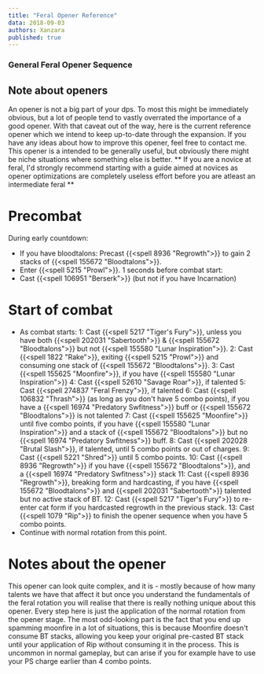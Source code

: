 ```yaml
---
title: "Feral Opener Reference"
data: 2018-09-03
authors: Xanzara
published: true
---
```


### General Feral Opener Sequence

## Note about openers
An opener is not a big part of your dps. To most this might be immediately obvious, but a lot of people tend to vastly overrated the importance of a good opener. With that caveat out of the way, here is the current reference opener which we intend to keep up-to-date through the expansion. If you have any ideas about how to improve this opener, feel free to contact me. This opener is a intended to be generally useful, but obviously there might be niche situations where something else is better.
** If you are a novice at feral, I'd strongly recommend starting with a guide aimed at novices as opener optimizations are completely useless effort before you are atleast an intermediate feral **

# Precombat
During early countdown:
* If you have bloodtalons: Precast {{<spell 8936 "Regrowth">}} to gain 2 stacks of {{<spell 155672 "Bloodtalons">}}.
* Enter {{<spell 5215 "Prowl">}}.
1 seconds before combat start:
* Cast {{<spell 106951 "Berserk">}} (but not if you have Incarnation)

# Start of combat
* As combat starts:
1: Cast {{<spell 5217 "Tiger's Fury">}}, unless you have both {{<spell 202031 "Sabertooth">}} & {{<spell 155672 "Bloodtalons">}} but not {{<spell 155580 "Lunar Inspiration">}}.
2: Cast {{<spell 1822 "Rake">}}, exiting {{<spell 5215 "Prowl">}} and consuming one stack of {{<spell 155672 "Bloodtalons">}}.
3: Cast {{<spell 155625 "Moonfire">}}, if you have {{<spell 155580 "Lunar Inspiration">}}
4: Cast {{<spell 52610 "Savage Roar">}}, if talented
5: Cast {{<spell 274837 "Feral Frenzy">}}, if talented
6: Cast {{<spell 106832 "Thrash">}} (as long as you don't have 5 combo points), if you have a {{<spell 16974 "Predatory Swfitness">}} buff or {{<spell 155672 "Bloodtalons">}} is not talented
7: Cast {{<spell 155625 "Moonfire">}} until five combo points, if you have {{<spell 155580 "Lunar Inspiration">}} and a stack of {{<spell 155672 "Bloodtalons">}} but no {{<spell 16974 "Predatory Swfitness">}} buff.
8: Cast {{<spell 202028 "Brutal Slash">}}, if talented, until 5 combo points or out of charges.
9: Cast {{<spell 5221 "Shred">}} until 5 combo points.
10: Cast {{<spell 8936 "Regrowth">}} if you have {{<spell 155672 "Bloodtalons">}}, and a {{<spell 16974 "Predatory Swfitness">}} stack
11: Cast {{<spell 8936 "Regrowth">}}, breaking form and hardcasting, if you have {{<spell 155672 "Bloodtalons">}} and {{<spell 202031 "Sabertooth">}} talented but no active stack of BT.
12: Cast {{<spell 5217 "Tiger's Fury">}} to re-enter cat form if you hardcasted regrowth in the previous stack.
13: Cast {{<spell 1079 "Rip">}} to finish the opener sequence when you have 5 combo points.
* Continue with normal rotation from this point.

# Notes about the opener
This opener can look quite complex, and it is - mostly because of how many talents we have that affect it but once you understand the fundamentals of the feral rotation you will realise that there is really nothing unique about this opener. Every step here is just the application of the normal rotation from the opener stage. The most odd-looking part is the fact that you end up spamming moonfire in a lot of situations, this is because Moonfire doesn't consume BT stacks, allowing you keep your original pre-casted BT stack until your application of Rip without consuming it in the process. This is uncommon in normal gameplay, but can arise if you for example have to use your PS charge earlier than 4 combo points.
